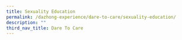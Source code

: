 ```yaml
---
title: Sexuality Education
permalink: /dazhong-experience/dare-to-care/sexuality-education/
description: ""
third_nav_title: Dare To Care
---
```

